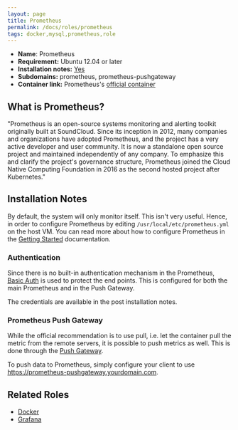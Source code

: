 ```yaml
---
layout: page
title: Prometheus
permalink: /docs/roles/prometheus
tags: docker,mysql,prometheus,role
---
```


* **Name**: Prometheus
* **Requirement:** Ubuntu 12.04 or later
* **Installation notes:** [Yes](https://github.com/OnApp/provisioner/blob/master/provision_profiles/grafana_install_notes.tpl)
* **Subdomains:** prometheus, prometheus-pushgateway
* **Container link:** Prometheus's [official container](https://hub.docker.com/r/prom/prometheus/)

## What is Prometheus?

"Prometheus is an open-source systems monitoring and alerting toolkit originally built at SoundCloud. Since its inception in 2012, many companies and organizations have adopted Prometheus, and the project has a very active developer and user community. It is now a standalone open source project and maintained independently of any company. To emphasize this and clarify the project's governance structure, Prometheus joined the Cloud Native Computing Foundation in 2016 as the second hosted project after Kubernetes."

## Installation Notes

By default, the system will only monitor itself. This isn't very useful. Hence, in order to configure Prometheus by editing `/usr/local/etc/prometheus.yml` on the host VM. You can read more about how to configure Prometheus in the [Getting Started](https://prometheus.io/docs/introduction/getting_started/) documentation.

### Authentication

Since there is no built-in authentication mechanism in the Prometheus, [Basic Auth](https://en.wikipedia.org/wiki/Basic_access_authentication) is used to protect the end points. This is configured for both the main Prometheus and in the Push Gateway.

The credentials are available in the post installation notes.

### Prometheus Push Gateway

While the official recommendation is to use pull, i.e. let the container pull the metric from the remote servers, it is possible to push metrics as well. This is done through the [Push Gateway](https://github.com/prometheus/pushgateway).

To push data to Prometheus, simply configure your client to use https://prometheus-pushgateway.yourdomain.com.

## Related Roles

* [Docker](/docs/roles/docker)
* [Grafana](/docs/roles/grafana)
